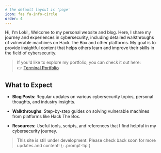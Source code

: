 ```yaml
---
# the default layout is 'page'
icon: fas fa-info-circle
order: 4
---
```


Hi, I'm Loki!,  Welcome to my personal website and blog. Here, I share my journey and experiences in cybersecurity, including detailed walkthroughs of vulnerable machines on Hack The Box and other platforms. My goal is to provide insightful content that helps others learn and improve their skills in the field of cybersecurity. 

> If you'd like to explore my portfolio, you can check it out here:  
 👉 <a href="https://mark34334.github.io/Terminal-portfolio/" target="_blank" rel="noopener noreferrer">Terminal Portfolio</a>



## What to Expect 

* **Blog Posts**: Regular updates on various cybersecurity topics, personal thoughts, and industry insights. 

* **Walkthroughs**: Step-by-step guides on solving vulnerable machines from platforms like Hack The Box. 

* **Resources**: Useful tools, scripts, and references that I find helpful in my cybersecurity journey. 


> This site is still under development. Please check back soon for more updates and content! 
 {: .prompt-tip }